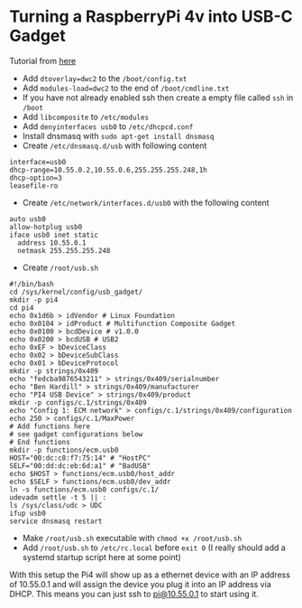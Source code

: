 # Turning a RaspberryPi 4v into USB-C Gadget


Tutorial from [here](https://www.hardill.me.uk/wordpress/2019/11/02/pi4-usb-c-gadget/)


 * Add `dtoverlay=dwc2` to the `/boot/config.txt`
 * Add `modules-load=dwc2` to the end of `/boot/cmdline.txt`
 * If you have not already enabled ssh then create a empty file called `ssh` in `/boot`
 * Add `libcomposite` to `/etc/modules`
 * Add `denyinterfaces usb0` to `/etc/dhcpcd.conf`
 * Install dnsmasq with `sudo apt-get install dnsmasq`
 * Create `/etc/dnsmasq.d/usb` with following content

```
interface=usb0
dhcp-range=10.55.0.2,10.55.0.6,255.255.255.248,1h
dhcp-option=3
leasefile-ro
```

 * Create `/etc/network/interfaces.d/usb0` with the following content

```
auto usb0
allow-hotplug usb0
iface usb0 inet static
  address 10.55.0.1
  netmask 255.255.255.248
```

 * Create `/root/usb.sh`

```
#!/bin/bash
cd /sys/kernel/config/usb_gadget/
mkdir -p pi4
cd pi4
echo 0x1d6b > idVendor # Linux Foundation
echo 0x0104 > idProduct # Multifunction Composite Gadget
echo 0x0100 > bcdDevice # v1.0.0
echo 0x0200 > bcdUSB # USB2
echo 0xEF > bDeviceClass
echo 0x02 > bDeviceSubClass
echo 0x01 > bDeviceProtocol
mkdir -p strings/0x409
echo "fedcba9876543211" > strings/0x409/serialnumber
echo "Ben Hardill" > strings/0x409/manufacturer
echo "PI4 USB Device" > strings/0x409/product
mkdir -p configs/c.1/strings/0x409
echo "Config 1: ECM network" > configs/c.1/strings/0x409/configuration
echo 250 > configs/c.1/MaxPower
# Add functions here
# see gadget configurations below
# End functions
mkdir -p functions/ecm.usb0
HOST="00:dc:c8:f7:75:14" # "HostPC"
SELF="00:dd:dc:eb:6d:a1" # "BadUSB"
echo $HOST > functions/ecm.usb0/host_addr
echo $SELF > functions/ecm.usb0/dev_addr
ln -s functions/ecm.usb0 configs/c.1/
udevadm settle -t 5 || :
ls /sys/class/udc > UDC
ifup usb0
service dnsmasq restart
```


 * Make `/root/usb.sh` executable with `chmod +x /root/usb.sh`
 * Add `/root/usb.sh` to `/etc/rc.local` before `exit 0` (I really should add a systemd startup script here at some point)

With this setup the Pi4 will show up as a ethernet device with an IP address of 10.55.0.1 and will assign the device you plug it into an IP address via DHCP. This means you can just ssh to pi@10.55.0.1 to start using it.
